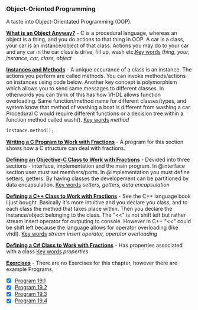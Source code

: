 ### Object-Oriented Programming

A taste into Object-Orientated Programming (OOP).

<u>**What is an Object Anyway?**</u> - C is a procedural language, whereas an object is a thing, and you do actions to that thing in OOP. A car is a class, your car is an instance/object of that class. Actions you may do to your car and any car in the car class is drive, fill up, wash etc.<u>Key words</u> *thing, your, instance, car, class, object*

<u>**Instances and Methods**</u> - A unique occurance of a class is an instance. The actions you perform are called methods. You can invoke methods/actions on instances using code below. Another key concept is polymorphism which allows you to send same messages to different classes. In otherwords you can think of this has how VHDL allows function overloading. Same function/method name for different classes/types, and system know that method of washing a boat is different from washing a car. Procedural C would require different functions or a decision tree within a function method called wash(). <u>Key words</u> *method*
```c++
instance.method();
```

<u>**Writing a C Program to Work with Fractions**</u> - A program for this section shows how a C structure can deal with fractions.

<u>**Defining an Objective-C Class to Work with Fractions**</u> - Devided into three sections - interface, implementation and the main program. In @interface section user must set members/ports. In @implementation you must define setters, getters. By having classes the developement can be partitioned by data encapsulation. <u>Key words</u> *setters, getters, data encapsulation*

<u>**Defining a C++ Class to Work with Fractions**</u> - See the C++ language book I just bought. Basically it's more intuitive and you declare you class, and to each class the method that takes place within. Then you declare the instance/object belonging to the class. The "<<" is not shift left but rather stream insert operator for outputing to console. However in C++ "<<" could be shift left because the language allows for operator overloading (like vhdl). <u>Key words</u> *stream insert operator, operator overloading*

<u>**Defining a C# Class to Work with Fractions**</u> - Has properties associated with a class <u>Key words</u> *properties*

<u>**Exercises**</u> - There are no Exercises for this chapter, however there are example Programs.
- [x] [Program 19.1](Program_19.1.c)
- [x] [Program 19.2](Program_19.2.mm)
- [x] [Program 19.3](Program_19.3.cpp)
- [x] [Program 19.4](Program_19.4.cs)
